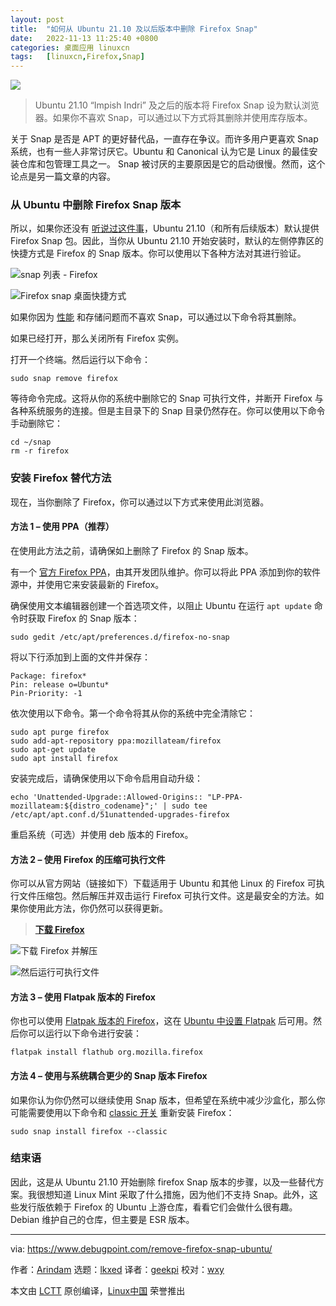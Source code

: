 ```yaml
---
layout: post
title:	"如何从 Ubuntu 21.10 及以后版本中删除 Firefox Snap"
date:	2022-11-13 11:25:40 +0800 
categories:	桌面应用 linuxcn 
tags:	[linuxcn,Firefox,Snap]
---
```



![](/Asserts/Images//attachment/album/202211/13/112531vis11sa2z1jbs215.jpg)



> 
> Ubuntu 21.10 “Impish Indri” 及之后的版本将 Firefox Snap 设为默认浏览器。如果你不喜欢 Snap，可以通过以下方式将其删除并使用库存版本。
> 
> 
> 


关于 Snap 是否是 APT 的更好替代品，一直存在争议。而许多用户更喜欢 Snap 系统，也有一些人非常讨厌它。Ubuntu 和 Canonical 认为它是 Linux 的最佳安装仓库和包管理工具之一。 Snap 被讨厌的主要原因是它的启动很慢。然而，这个论点是另一篇文章的内容。


### 从 Ubuntu 中删除 Firefox Snap 版本


所以，如果你还没有 [听说过这件事](https://bugs.launchpad.net/ubuntu/+source/ubuntu-release-upgrader/+bug/1943840)，Ubuntu 21.10（和所有后续版本）默认提供 Firefox Snap 包。因此，当你从 Ubuntu 21.10 开始安装时，默认的左侧停靠区的快捷方式是 Firefox 的 Snap 版本。你可以使用以下各种方法对其进行验证。


![snap 列表 - Firefox](/Asserts/Images//attachment/album/202211/13/112540mwrtizzikf47rk4f.jpg)


![Firefox snap 桌面快捷方式](/Asserts/Images//attachment/album/202211/13/112540scepewawo11qwhcl.jpg)


如果你因为 [性能](https://www.debugpoint.com/2021/03/clean-up-snap/) 和存储问题而不喜欢 Snap，可以通过以下命令将其删除。


如果已经打开，那么关闭所有 Firefox 实例。


打开一个终端。然后运行以下命令：



```
sudo snap remove firefox

```

等待命令完成。这将从你的系统中删除它的 Snap 可执行文件，并断开 Firefox 与各种系统服务的连接。但是主目录下的 Snap 目录仍然存在。你可以使用以下命令手动删除它：



```
cd ~/snap
rm -r firefox

```

### 安装 Firefox 替代方法


现在，当你删除了 Firefox，你可以通过以下方式来使用此浏览器。


#### 方法 1 – 使用 PPA（推荐）


在使用此方法之前，请确保如上删除了 Firefox 的 Snap 版本。


有一个 [官方 Firefox PPA](https://launchpad.net/~mozillateam/+archive/ubuntu/ppa)，由其开发团队维护。你可以将此 PPA 添加到你的软件源中，并使用它来安装最新的 Firefox。


确保使用文本编辑器创建一个首选项文件，以阻止 Ubuntu 在运行 `apt update` 命令时获取 Firefox 的 Snap 版本：



```
sudo gedit /etc/apt/preferences.d/firefox-no-snap

```

将以下行添加到上面的文件并保存：



```
Package: firefox*
Pin: release o=Ubuntu*
Pin-Priority: -1

```

依次使用以下命令。第一个命令将其从你的系统中完全清除它：



```
sudo apt purge firefox
sudo add-apt-repository ppa:mozillateam/firefox
sudo apt-get update
sudo apt install firefox

```

安装完成后，请确保使用以下命令启用自动升级：



```
echo 'Unattended-Upgrade::Allowed-Origins:: "LP-PPA-mozillateam:${distro_codename}";' | sudo tee /etc/apt/apt.conf.d/51unattended-upgrades-firefox

```

重启系统（可选）并使用 deb 版本的 Firefox。


#### 方法 2 – 使用 Firefox 的压缩可执行文件


你可以从官方网站（链接如下）下载适用于 Ubuntu 和其他 Linux 的 Firefox 可执行文件压缩包。然后解压并双击运行 Firefox 可执行文件。这是最安全的方法。如果你使用此方法，你仍然可以获得更新。



> 
> **[下载 Firefox](https://www.mozilla.org/en-US/firefox/new/)**
> 
> 
> 


![下载 Firefox 并解压](/Asserts/Images//attachment/album/202211/13/112540q40fwwb45z977zwu.jpg)


![然后运行可执行文件](/Asserts/Images//attachment/album/202211/13/112540e25eok0zjeejkekj.jpg)


#### 方法 3 – 使用 Flatpak 版本的 Firefox


你也可以使用 [Flatpak 版本的 Firefox](https://flathub.org/apps/details/org.mozilla.firefox)，这在 [Ubuntu 中设置 Flatpak](https://www.debugpoint.com/2018/07/how-to-install-flatpak-apps-ubuntu-linux/) 后可用。然后你可以运行以下命令进行安装：



```
flatpak install flathub org.mozilla.firefox

```

#### 方法 4 – 使用与系统耦合更少的 Snap 版本 Firefox


如果你认为你仍然可以继续使用 Snap 版本，但希望在系统中减少沙盒化，那么你可能需要使用以下命令和 [classic 开关](https://snapcraft.io/docs/snap-confinement) 重新安装 Firefox：



```
sudo snap install firefox --classic

```

### 结束语


因此，这是从 Ubuntu 21.10 开始删除 firefox Snap 版本的步骤，以及一些替代方案。我很想知道 Linux Mint 采取了什么措施，因为他们不支持 Snap。此外，这些发行版依赖于 Firefox 的 Ubuntu 上游仓库，看看它们会做什么很有趣。Debian 维护自己的仓库，但主要是 ESR 版本。




---


via: <https://www.debugpoint.com/remove-firefox-snap-ubuntu/>


作者：[Arindam](https://www.debugpoint.com/author/admin1/) 选题：[lkxed](https://github.com/lkxed) 译者：[geekpi](https://github.com/geekpi) 校对：[wxy](https://github.com/wxy)


本文由 [LCTT](https://github.com/LCTT/TranslateProject) 原创编译，[Linux中国](https://linux.cn/) 荣誉推出

